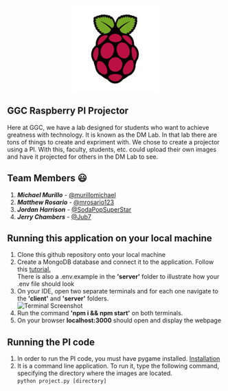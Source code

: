 <div style="text-align:center"><img src="client/src/images/ai.png" width="200" height="200"/></div>

## GGC Raspberry PI Projector
Here at GGC, we have a lab designed for students who want to achieve greatness with technology. It is known as the DM Lab.
In that lab there are tons of things to create and expriment with. We chose to create a projector using a PI. With this, faculty, students, etc. could
upload their own images and have it projected for others in the DM Lab to see.

## Team Members :smiley:
1. **_Michael Murillo_** - [@murillomichael](https://github.com/murillomichael) <br>
2. **_Matthew Rosario_** - [@mrosario123](https://github.com/mrosario123) <br>
3. **_Jordan Harrison_** - [@SodaPopSuperStar](https://github.com/jharrison5@ggc.edu)<br>
4. **_Jerry Chambers_** - [@Jub7](https://github.com/Jub7)<br>

## Running this application on your local machine
1. Clone this github repository onto your local machine <br>
2. Create a MongoDB database and connect it to the application. Follow this [tutorial.](https://www.youtube.com/watch?v=6utzRKiBZt0)  <br> There is also a .env.example in the **'server'** folder to illustrate how your .env file should look
3. On your IDE, open two separate terminals and for each one navigate to the **'client'** and **'server'** folders. <br>
   <img width="1162" alt="Terminal Screenshot" src="https://user-images.githubusercontent.com/54247576/164936528-b75b930d-2110-4daa-a7bd-367a6711bfc0.png">
3. Run the command **'npm i && npm start'** on both terminals. <br>
4. On your browser **localhost:3000** should open and display the webpage

## Running the PI code
1. In order to run the PI code, you must have pygame installed. [Installation](https://www.pygame.org/wiki/GettingStarted) <br>
2. It is a command line application. To run it, type the following command, specifying the directory where the images are located. <br>
```python project.py [directory]```
